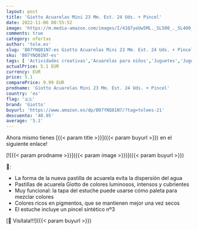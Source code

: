 ```yaml
---
layout: post
title: 'Giotto Acuarelas Mini 23 Mm. Est. 24 Uds. + Pincel'
date: 2022-11-06 00:55:52
image: 'https://m.media-amazon.com/images/I/41Q7yeUw5ML._SL500_._SL400_.jpg'
comments: true
category: ofertas
author: 'tole.es'
slug: 'B07YNQ81N7-es Giotto Acuarelas Mini 23 Mm. Est. 24 Uds. + Pincel'
sku: 'B07YNQ81N7-es'
tags: [ 'Actividades creativas','Acuarelas para niños','Juguetes','Juguetes y juegos','Material de escritura y dibujo para niños','Pinturas','acuarelas','giotto','🇪🇸', ]
actualPrice: 5.1 EUR
currency: EUR
price: 5.1
comparePrice: 9.99 EUR
prodname: 'Giotto Acuarelas Mini 23 Mm. Est. 24 Uds. + Pincel'
country: 'es'
flag: '🇪🇸'
brand: 'Giotto'
buyurl: 'https://www.amazon.es/dp/B07YNQ81N7/?tag=tolees-21'
descuento: '48.95'
average: '5.1'
---
```


Ahora mismo tienes [{{< param title >}}]({{< param buyurl >}}) en el siguiente enlace!

[![{{< param prodname >}}]({{< param image >}})]({{< param buyurl >}})

🔎:

- La forma de la nueva pastilla de acuarela evita la dispersión del agua
- Pastillas de acuarela Giotto de colores luminosos, intensos y cubrientes
- Muy funcional: la tapa del estuche puede usarse cómo paleta para mezclar colores
- Colores ricos en pigmentos, que se mantienen mejor una vez secos
- El estuche incluye un pincel sintético nº3

[🛒 Visítala!!!]({{< param buyurl >}})

